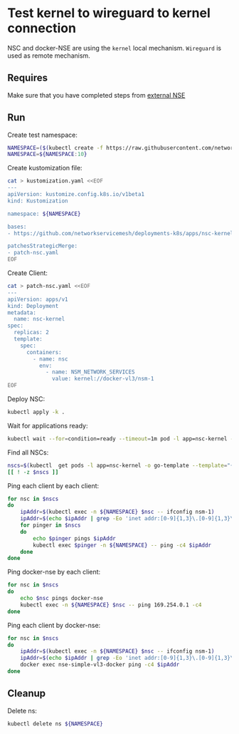 # Test kernel to wireguard to kernel connection

NSC and docker-NSE are using the `kernel` local mechanism.
`Wireguard` is used as remote mechanism.

## Requires

Make sure that you have completed steps from [external NSE](../../)

## Run

Create test namespace:
```bash
NAMESPACE=($(kubectl create -f https://raw.githubusercontent.com/networkservicemesh/deployments-k8s/48edfa3c8441e29e31c0cffe0e551ad9f12f6a98/examples/k8s_monolith/external_nse/usecases/namespace.yaml)[0])
NAMESPACE=${NAMESPACE:10}
```

Create kustomization file:
```bash
cat > kustomization.yaml <<EOF
---
apiVersion: kustomize.config.k8s.io/v1beta1
kind: Kustomization

namespace: ${NAMESPACE}

bases:
- https://github.com/networkservicemesh/deployments-k8s/apps/nsc-kernel?ref=48edfa3c8441e29e31c0cffe0e551ad9f12f6a98

patchesStrategicMerge:
- patch-nsc.yaml
EOF
```

Create Client:
```bash
cat > patch-nsc.yaml <<EOF
---
apiVersion: apps/v1
kind: Deployment
metadata:
  name: nsc-kernel
spec:
  replicas: 2
  template:
    spec:
      containers:
        - name: nsc
          env:
            - name: NSM_NETWORK_SERVICES
              value: kernel://docker-vl3/nsm-1
EOF
```

Deploy NSC:
```bash
kubectl apply -k .
```

Wait for applications ready:
```bash
kubectl wait --for=condition=ready --timeout=1m pod -l app=nsc-kernel -n ${NAMESPACE}
```

Find all NSCs:
```bash
nscs=$(kubectl  get pods -l app=nsc-kernel -o go-template --template="{{range .items}}{{.metadata.name}} {{end}}" -n ${NAMESPACE})
[[ ! -z $nscs ]]
```

Ping each client by each client:
```bash
for nsc in $nscs
do
    ipAddr=$(kubectl exec -n ${NAMESPACE} $nsc -- ifconfig nsm-1)
    ipAddr=$(echo $ipAddr | grep -Eo 'inet addr:[0-9]{1,3}\.[0-9]{1,3}\.[0-9]{1,3}\.[0-9]{1,3}'| cut -c 11-)
    for pinger in $nscs
    do
        echo $pinger pings $ipAddr
        kubectl exec $pinger -n ${NAMESPACE} -- ping -c4 $ipAddr
    done
done
```

Ping docker-nse by each client:
```bash
for nsc in $nscs
do
    echo $nsc pings docker-nse
    kubectl exec -n ${NAMESPACE} $nsc -- ping 169.254.0.1 -c4
done
```

Ping each client by docker-nse:
```bash
for nsc in $nscs
do
    ipAddr=$(kubectl exec -n ${NAMESPACE} $nsc -- ifconfig nsm-1)
    ipAddr=$(echo $ipAddr | grep -Eo 'inet addr:[0-9]{1,3}\.[0-9]{1,3}\.[0-9]{1,3}\.[0-9]{1,3}'| cut -c 11-)
    docker exec nse-simple-vl3-docker ping -c4 $ipAddr
done
```

## Cleanup

Delete ns:

```bash
kubectl delete ns ${NAMESPACE}
```
